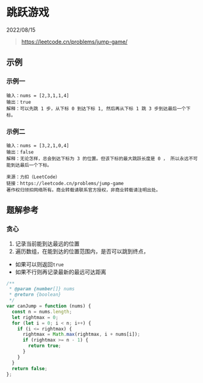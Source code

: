 # 跳跃游戏

2022/08/15

> <https://leetcode.cn/problems/jump-game/>

## 示例

### 示例一

```text
输入：nums = [2,3,1,1,4]
输出：true
解释：可以先跳 1 步，从下标 0 到达下标 1, 然后再从下标 1 跳 3 步到达最后一个下标。
```

### 示例二

```text
输入：nums = [3,2,1,0,4]
输出：false
解释：无论怎样，总会到达下标为 3 的位置。但该下标的最大跳跃长度是 0 ， 所以永远不可能到达最后一个下标。

来源：力扣（LeetCode）
链接：https://leetcode.cn/problems/jump-game
著作权归领扣网络所有。商业转载请联系官方授权，非商业转载请注明出处。
```

## 题解参考

### 贪心

1. 记录当前能到达最远的位置
1. 遍历数组，在能到达的位置范围内，是否可以跳到终点，

- 如果可以则返回`true`
- 如果不行则再记录最新的最远可达距离

```javascript
/**
 * @param {number[]} nums
 * @return {boolean}
 */
var canJump = function (nums) {
  const n = nums.length;
  let rightmax = 0;
  for (let i = 0; i < n; i++) {
    if (i <= rightmax) {
      rightmax = Math.max(rightmax, i + nums[i]);
      if (rightmax >= n - 1) {
        return true;
      }
    }
  }
  return false;
};
```
